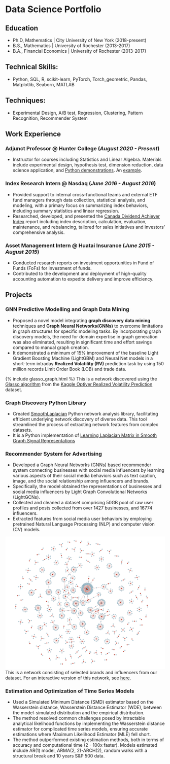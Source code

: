 # Data Science Portfolio

## Education
- Ph.D, Mathematics | City University of New York (2018-present)
- B.S., Mathematics | University of Rochester (2013-2017)
- B.A., Financial Economics  | University of Rochester (2013-2017)

## Technical Skills: 
- Python, SQL, R, scikit-learn, PyTorch, Torch_geometric, Pandas, Matplotlib, Seaborn, MATLAB

## Techniques:
- Experimental Design, A/B test, Regression, Clustering, Pattern Recognition, Recommender System

## Work Experience
### Adjunct Professor @ Hunter College (_August 2020 - Present_)
- Instructor for courses including Statistics and Linear Algebra. Materials include experimental design, hypothesis test, dimension reduction, data science application, and [Python demonstrations](https://github.com/cocoxhuang/STAT213). An [example](https://github.com/cocoxhuang/STAT213/blob/main/chap10%20Hypothesis%20Testing%20Using%20a%20Single%20Sample.ipynb).

### Index Research Intern @ Nasdaq (_June 2016 - August 2016_)
- Provided support to internal cross-functional teams and external ETF fund managers through data collection, statistical analysis, and modeling, with a primary focus on summarizing index behaviors, including summary statistics and linear regression.
- Researched, developed, and presented the [Canada Dividend Achiever Index](https://indexes.nasdaqomx.com/Index/Overview/DACATR)  report including index description, calculation, evaluation, maintenance, and rebalancing, tailored for sales initiatives and investors' comprehensive analysis.

### Asset Management Intern @ Huatai Insurance (_June 2015 - August 2015_)
- Conducted research reports on investment opportunities in Fund of Funds (FoFs) for investment of funds.
- Contributed to the development and deployment of high-quality accounting automation to expedite delivery and improve efficiency.

## Projects
### GNN Predictive Modelling and Graph Data Mining
- Proposed a novel model integrating **graph discovery data mining** techniques and **Graph Neural Networks(GNNs)** to overcome limitations in graph structures for specific modeling tasks. By incorporating graph discovery models, the need for domain expertise in graph generation was also eliminated, resulting in significant time and effort savings compared to manual graph creation.
- It demonstrated a minimum of 15% improvement of the baseline Light Gradient Boosting Machine (LightGBM) and Neural Net models in a short-term intraday **Realized Volatility (RV)** prediction task by using 150 million records Limit Order Book (LOB) and trade data.

{% include glasso_graph.html %}
This is a network discovered using the [Glasso algorithm](https://jerryfriedman.su.domains/ftp/glasso-bio.pdf) from the [Kaggle Optiver Realized Volatility Prediction](https://www.kaggle.com/competitions/optiver-realized-volatility-prediction) dataset.

### Graph Discovery Python Library
- Created [SmoothLaplacian](https://github.com/cocoxhuang/Smooth-Laplacian) Python network analysis library, facilitating efficient underlying network discovery of diverse data. This tool streamlined the process of extracting network features from complex datasets.
- It is a Python implementation of [Learning Laplacian Matrix in Smooth Graph Signal Representations](https://arxiv.org/pdf/1406.7842.pdf)

### Recommender System for Advertising
- Developed a Graph Neural Networks (GNNs) based recommender system connecting businesses with social media influencers by learning various aspects of their social media behaviors such as text caption, image, and the social relationship among influencers and brands.
- Specifically, the model obtained the representations of businesses and social media influencers by Light Graph Convolutional Networks (LightGCNs).
- Collected and cleaned a dataset comprising 50GB pool of raw user profiles and posts collected from over 1427 businesses, and 16774 influencers.
- Extracted features from social media user behaviors by employing pretrained Natural Language Processing (NLP) and computer vision (CV) models.

![](./assets/img/brand_influencer_network.png)
This is a network consisting of selected brands and influencers from our dataset. For an interactive version of this network, see [here](https://www.dropbox.com/s/r9vyj12ymbib1m9/Brand_Influerncer_Network.html?dl=0).

### Estimation and Optimization of Time Series Models
- Used a Simulated Minimum Distance (SMD) estimator based on the Wasserstein distance, Wasserstein Distance Estimator (WDE), between the model-simulated distribution and the empirical distribution.
- The method resolved common challenges posed by intractable analytical likelihood functions by implementing the Wasserstein distance estimator for complicated time series models, ensuring accurate estimations where Maximum Likelihood Estimator (MLE) fell short.
- The method outperformed existing estimation methods, both in terms of accuracy and computational time (2 - 100x faster). Models estimated include AR(1) model, ARMA(2, 2)-ARCH(2), random walks with a structural break and 10 years S&P 500 data.


